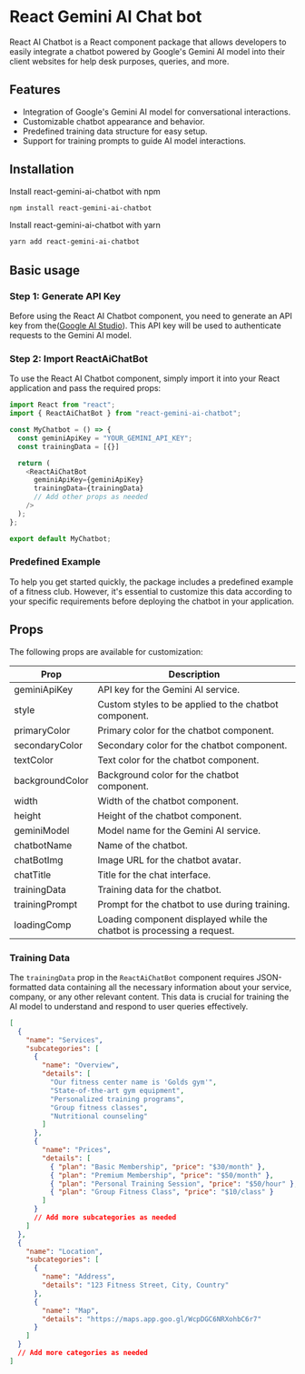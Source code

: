 # React Gemini AI Chat bot

React AI Chatbot is a React component package that allows developers to easily integrate a chatbot powered by Google's Gemini AI model into their client websites for help desk purposes, queries, and more.

## Features

- Integration of Google's Gemini AI model for conversational interactions.
- Customizable chatbot appearance and behavior.
- Predefined training data structure for easy setup.
- Support for training prompts to guide AI model interactions.

## Installation

Install react-gemini-ai-chatbot with npm

```bash
npm install react-gemini-ai-chatbot
```

Install react-gemini-ai-chatbot with yarn

```bash
yarn add react-gemini-ai-chatbot
```

## Basic usage

### Step 1: Generate API Key

Before using the React AI Chatbot component, you need to generate an API key from the([Google AI Studio](https://aistudio.google.com/app/apikey)). This API key will be used to authenticate requests to the Gemini AI model.

### Step 2: Import ReactAiChatBot

To use the React AI Chatbot component, simply import it into your React application and pass the required props:

```javascript
import React from "react";
import { ReactAiChatBot } from "react-gemini-ai-chatbot";

const MyChatbot = () => {
  const geminiApiKey = "YOUR_GEMINI_API_KEY";
  const trainingData = [{}]

  return (
    <ReactAiChatBot
      geminiApiKey={geminiApiKey}
      trainingData={trainingData}
      // Add other props as needed
    />
  );
};

export default MyChatbot;
```

### Predefined Example

To help you get started quickly, the package includes a predefined example of a fitness club. However, it's essential to customize this data according to your specific requirements before deploying the chatbot in your application.

## Props

The following props are available for customization:

| Prop            | Description                                                            |
| --------------- | ---------------------------------------------------------------------- |
| geminiApiKey    | API key for the Gemini AI service.                                     |
| style           | Custom styles to be applied to the chatbot component.                  |
| primaryColor    | Primary color for the chatbot component.                               |
| secondaryColor  | Secondary color for the chatbot component.                             |
| textColor       | Text color for the chatbot component.                                  |
| backgroundColor | Background color for the chatbot component.                            |
| width           | Width of the chatbot component.                                        |
| height          | Height of the chatbot component.                                       |
| geminiModel     | Model name for the Gemini AI service.                                  |
| chatbotName     | Name of the chatbot.                                                   |
| chatBotImg      | Image URL for the chatbot avatar.                                      |
| chatTitle       | Title for the chat interface.                                          |
| trainingData    | Training data for the chatbot.                                         |
| trainingPrompt  | Prompt for the chatbot to use during training.                         |
| loadingComp     | Loading component displayed while the chatbot is processing a request. |

### Training Data

The `trainingData` prop in the `ReactAiChatBot` component requires JSON-formatted data containing all the necessary information about your service, company, or any other relevant content. This data is crucial for training the AI model to understand and respond to user queries effectively.

```json
[
  {
    "name": "Services",
    "subcategories": [
      {
        "name": "Overview",
        "details": [
          "Our fitness center name is 'Golds gym'",
          "State-of-the-art gym equipment",
          "Personalized training programs",
          "Group fitness classes",
          "Nutritional counseling"
        ]
      },
      {
        "name": "Prices",
        "details": [
          { "plan": "Basic Membership", "price": "$30/month" },
          { "plan": "Premium Membership", "price": "$50/month" },
          { "plan": "Personal Training Session", "price": "$50/hour" },
          { "plan": "Group Fitness Class", "price": "$10/class" }
        ]
      }
      // Add more subcategories as needed
    ]
  },
  {
    "name": "Location",
    "subcategories": [
      {
        "name": "Address",
        "details": "123 Fitness Street, City, Country"
      },
      {
        "name": "Map",
        "details": "https://maps.app.goo.gl/WcpDGC6NRXohbC6r7"
      }
    ]
  }
  // Add more categories as needed
]
```
